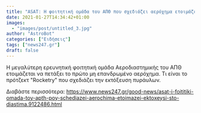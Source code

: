 ```yaml
---
title: "ASAT: Η φοιτητική ομάδα του ΑΠΘ που σχεδιάζει αερόχημα ετοιμάζει εκτόξευση στο διάστημα"
date: 2021-01-27T14:34:42+01:00
images:
  - "images/post/untitled_3.jpg"
author: "AstroBot"
categories: ["Ειδήσεις"]
tags: ["news247.gr"]
draft: false
---
```


Η μεγαλύτερη ερευνητική φοιτητική ομάδα Αεροδιαστημικής του ΑΠΘ ετοιμάζεται να πετάξει το πρώτο μη επανδρωμένο αερόχημα. Τι είναι το πρότζεκτ "Rocketry" που σχεδιάζει την εκτόξευση πυράυλων.

Διαβάστε περισσότερα: https://www.news247.gr/good-news/asat-i-foititiki-omada-toy-apth-poy-schediazei-aerochima-etoimazei-ektoxeysi-sto-diastima.9122486.html
